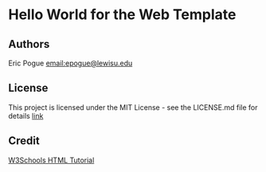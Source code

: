 # Hello World for the Web Template

## Authors
Eric Pogue 
[email:epogue@lewisu.edu](mailto:epogue@lewisu.edu)

## License
This project is licensed under the MIT License - see the LICENSE.md file for details [link](LICENSE)

## Credit
[W3Schools HTML Tutorial](https://www.w3schools.com/html/)

